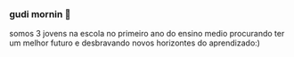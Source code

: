 ### gudi mornin 👋
somos 3 jovens na escola no primeiro ano do ensino medio procurando ter um melhor futuro e desbravando novos horizontes do aprendizado:) 
<!--
**RYJOCA/RYJOCA** is a ✨ _special_ ✨ repository because its `README.md` (this file) appears on your GitHub profile.


